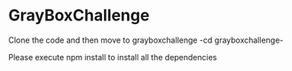 # GrayBoxChallenge

Clone the code and then move to grayboxchallenge -cd grayboxchallenge-

Please execute npm install to install all the dependencies
